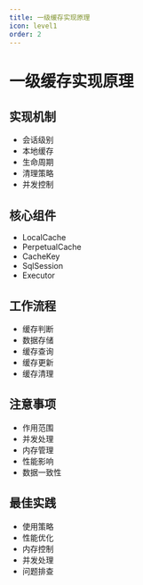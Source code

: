```yaml
---
title: 一级缓存实现原理
icon: level1
order: 2
---
```


# 一级缓存实现原理

## 实现机制
- 会话级别
- 本地缓存
- 生命周期
- 清理策略
- 并发控制

## 核心组件
- LocalCache
- PerpetualCache
- CacheKey
- SqlSession
- Executor

## 工作流程
- 缓存判断
- 数据存储
- 缓存查询
- 缓存更新
- 缓存清理

## 注意事项
- 作用范围
- 并发处理
- 内存管理
- 性能影响
- 数据一致性

## 最佳实践
- 使用策略
- 性能优化
- 内存控制
- 并发处理
- 问题排查
